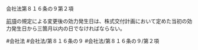 会社法第８１６条の９第２項

[前項](会社法＿＿＿＿第８１６条の９第１項)の規定による変更後の効力発生日は、株式交付計画において定めた当初の効力発生日から三箇月以内の日でなければならない。

#会社法
#会社法/第８１６条の９
#会社法/第８１６条の９/第２項
